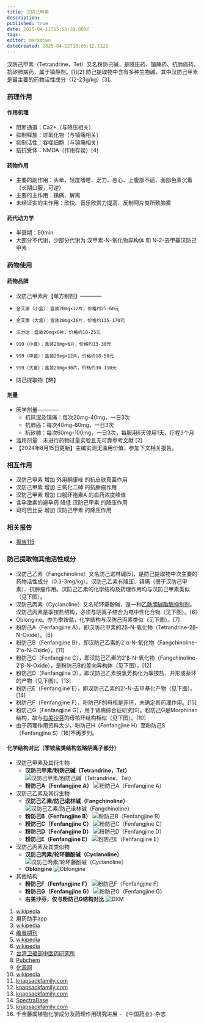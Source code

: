 ```yaml
---
title: 汉防己甲素
description: 
published: true
date: 2025-04-11T15:58:39.009Z
tags: 
editor: markdown
dateCreated: 2025-04-12T10:05:12.112Z
---
```


汉防己甲素（Tetrandrine，Tet）又名粉防己碱，是降压药、镇痛药、抗肺癌药、抗矽肺病药，属于镇静剂。[1][2]
防己提取物中含有多种生物碱，其中汉防己甲素是最主要的药物活性成分（12-23g/kg）[3]。
### 药理作用
#### 作用机理
- 阻断通道：Ca2+（与降压相关）
- 抑制释放：过氧化物（与镇痛相关）
- 抑制活性：吞噬细胞（与镇痛相关）
- 拮抗受体：NMDA（作用存疑）[4]
#### 药物作用
- 主要的副作用：头晕、轻度嗜睡、乏力、恶心、上腹部不适、面部色素沉着（长期口服，可逆）
- 主要的主作用：镇痛、解离
- 未经证实的主作用：欣快、音乐欣赏力提高、反制阿片类所致脑雾
#### 药代动力学
- 半衰期：90min
- 大部分不代谢，少部分代谢为 汉甲素-N-氧化物异构体 和 N-2-去甲基汉防己甲素
### 药物使用
#### 药物品牌
- 汉防己甲素片【单方制剂】————
-     金艾康（小盒）：盒装20mg×12片，价格约25-60元
-     金艾康（大盒）：盒装20mg×36片，价格约135-170元
-     汉力达：盒装20mg×6片，价格约10-25元
-     999（小盒）：盒装20mg×6片，价格约13-30元
-     999（中盒）：盒装20mg×12片，价格约18-50元
-     999（大盒）：盒装20mg×30片，价格约30-110元
- 防己提取物【略】
#### 剂量
- 医学剂量————
  - 抗风湿及镇痛：每次20mg-40mg，一日3次
  - 抗肺癌：每次40mg-60mg，一日3次
  - 抗矽肺：每次60mg-100mg，一日3次，每服用6天停用1天，疗程3个月
- 滥用剂量：未进行药物过量实验且无可靠参考文献 [2]
- 【2024年8月15日更新】主编实测无滥用价值，参加下文相关报告。
### 相互作用
- 汉防己甲素 增加 外用酮康唑 的抗皮肤真菌作用
- 汉防己甲素 增加 三氧化二砷 的抗肿瘤作用
- 汉防己甲素 增加 口服环孢素A 的血药浓度峰值
- 含孕激素的避孕药 降低 汉防己甲素 的降压作用
- 司可巴比妥 增加 汉防己甲素 的降压作用
### 相关报告
- [报告115](https://overspeed-wiki.github.io/report/RP115/)
### 防己提取物其他活性成分
- 汉防己乙素（Fangchinoline）又名防己诺林碱[5]，是防己提取物中次主要的药物活性成分（0.3-3mg/kg）。汉防己乙素有降压、镇痛（弱于汉防己甲素）、抗肿瘤作用。汉防己乙素的化学结构及药理作用均与汉防己甲素类似（见下图）。
- 汉防己丙素（Cyclanoline）又名轮环藤酚碱，是一种[乙酰胆碱酯酶抑制剂](https://overspeed-wiki.github.io/ChEI/)。汉防己丙素是季铵盐结构，必须与阴离子结合为电中性化合物（见下图）。[6]
- Oblongine。亦为季铵盐，化学结构与汉防己丙素类似（见下图）。[7]
- 粉防己A（Fenfangjine A），即汉防己甲素的2β-N-氧化物（Tetrandrine-2β-N-Oxide）。[8]
- 粉防己B（Fenfangjine B），即汉防己乙素的2'α-N-氧化物（Fangchinoline-2'α-N-Oxide）。[11]
- 粉防己C（Fenfangjine C），即汉防己乙素的2'β-N-氧化物（Fangchinoline-2'β-N-Oxide），是粉防己B的差向异构体（见下图）。[12]
- 粉防己D（Fenfangjine D），即汉防己乙素脱氢芳构化为季铵盐、并形成萘环的产物（见下图）。[13]
- 粉防己E（Fenfangjine E），即汉防己乙素的2'-N-去甲基化产物（见下图）。[14]
- 粉防己F（Fenfangjine F），粉防己F的母核是菲环，未确定其药理作用。[15]
- 粉防己G（Fenfangjine G），用于肾病综合征研究[9]。粉防己G是Morphinan结构，故与[右美沙芬](https://overspeed-wiki.github.io/DXM/)的母核环结构相似（见下图）。[10]
- 由于药理作用资料太少，粉防己H（Fenfangjine H）至粉防己S（Fenfangjine S）[16]不再罗列。
#### 化学结构对比（季铵盐类结构忽略阴离子部分）
- 汉防己甲素及其衍生物
  - **汉防己甲素/粉防己碱（Tetrandrine，Tet）** ![汉防己甲素/粉防己碱（Tetrandrine，Tet）](./imgs/汉防己甲素.png)
  - **粉防己A（Fenfangjine A）** ![粉防己A（Fenfangjine A）](./imgs/粉防己A.png)
- 汉防己乙素及其衍生物
  - **汉防己乙素/防己诺林碱（Fangchinoline）** ![汉防己乙素/防己诺林碱（Fangchinoline）](./imgs/汉防己乙素.png)
  - **粉防己B（Fenfangjine B）** ![粉防己B（Fenfangjine B）](./imgs/粉防己B.png)
  - **粉防己C（Fenfangjine C）** ![粉防己C（Fenfangjine C）](./imgs/粉防己C.png)
  - **粉防己D（Fenfangjine D）** ![粉防己D（Fenfangjine D）](./imgs/粉防己D.png)
  - **粉防己E（Fenfangjine E）** ![粉防己E（Fenfangjine E）](./imgs/粉防己E.png)
- 汉防己丙素及其类似物
  - **汉防己丙素/轮环藤酚碱（Cyclanoline）** ![汉防己丙素/轮环藤酚碱（Cyclanoline）](./imgs/汉防己丙素.png)
  - **Oblongine** ![Oblongine](./imgs/Oblongine.png)
- 其他结构
  - **粉防己F（Fenfangjine F）** ![粉防己F（Fenfangjine F）](./imgs/粉防己F.png)
  - **粉防己G（Fenfangjine G）** ![粉防己G（Fenfangjine G）](./imgs/粉防己G.png)
  - **右美沙芬，仅与粉防己G结构对比** ![DXM](./imgs/右美沙芬结构.png)

1.	[wikipedia](https://en.wikipedia.org/wiki/Tetrandrine)
2.	用药助手app
3.	[wikipedia](https://en.wikipedia.org/wiki/Stephania_tetrandra#Chemistry)
4.	[维普期刊](https://qikan.cqvip.com/Qikan/Article/Detail?id=28695863&from=Qikan_Article_Detail)
5.	[wikipedia](https://en.wikipedia.org/wiki/Fangchinoline)
6.	[wikipedia](https://en.wikipedia.org/wiki/Cyclanoline)
7.	[台湾卫福部中医药研究所](https://www.nricm.edu.tw/var/file/0/1000/attach/52/pta_2620_7374495_53927.pdf)
8.	[Pubchem](https://pubchem.ncbi.nlm.nih.gov/compound/5317331)
9.	[化源网](https://www.chemsrc.com/cas/205533-81-9_1550303.html)
10.	[wikipedia](https://en.wikipedia.org/wiki/List_of_opioids#Morphinans)
11.	[knapsackfamily.com](http://www.knapsackfamily.com/knapsack_core/information.php?word=C00025874)
12.	[knapsackfamily.com](http://www.knapsackfamily.com/knapsack_core/information.php?word=C00027360)
13.	[knapsackfamily.com](http://www.knapsackfamily.com/knapsack_core/information.php?word=C00025875)
14.	[SpectraBase](https://spectrabase.com/compound/7gfp8aSbUDQ)
15.	[knapsackfamily.com](http://www.knapsackfamily.com/knapsack_core/information.php?word=C00027361)
16.	千金藤属植物化学成分及药理作用研究进展 - 《中国药业》杂志

